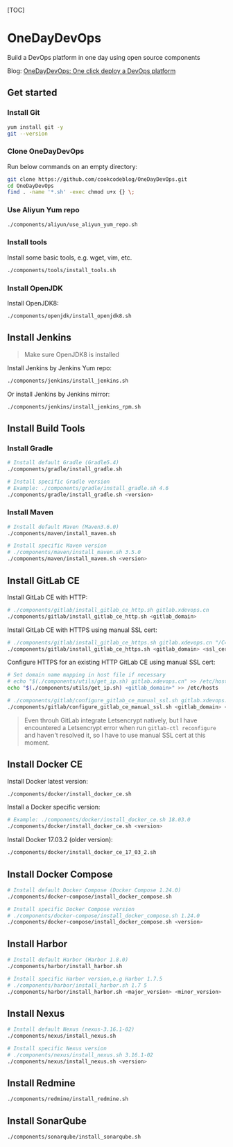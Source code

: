 [TOC]

# OneDayDevOps

Build a DevOps platform in one day using open source components

Blog: [OneDayDevOps: One click deploy a DevOps platform](https://blog.csdn.net/nklinsirui/article/details/89416151)

## Get started

### Install Git

```bash
yum install git -y
git --version
```

### Clone OneDayDevOps

Run below commands on an empty directory:
```bash
git clone https://github.com/cookcodeblog/OneDayDevOps.git
cd OneDayDevOps
find . -name '*.sh' -exec chmod u+x {} \;
```



### Use Aliyun Yum repo

```bash
./components/aliyun/use_aliyun_yum_repo.sh
```



### Install tools

Install some basic tools, e.g. wget, vim, etc.

```bash
./components/tools/install_tools.sh
```

### Install OpenJDK

Install OpenJDK8:

```bash
./components/openjdk/install_openjdk8.sh
```

## Install Jenkins

> Make sure OpenJDK8 is installed

Install Jenkins by Jenkins Yum repo:

```bash
./components/jenkins/install_jenkins.sh
```



Or install Jenkins by Jenkins mirror:

```bash
./components/jenkins/install_jenkins_rpm.sh
```



## Install Build Tools

### Install Gradle

```bash
# Install default Gradle (Gradle5.4)
./components/gradle/install_gradle.sh

# Install specific Gradle version
# Example: ./components/gradle/install_gradle.sh 4.6
./components/gradle/install_gradle.sh <version>
```



### Install Maven

```bash
# Install default Maven (Maven3.6.0)
./components/maven/install_maven.sh

# Install specific Maven version
# ./components/maven/install_maven.sh 3.5.0
./components/maven/install_maven.sh <version>
```



## Install GitLab CE

Install GitLab CE with HTTP:

```bash
# ./components/gitlab/install_gitlab_ce_http.sh gitlab.xdevops.cn
./components/gitlab/install_gitlab_ce_http.sh <gitlab_domain>
```



Install GitLab CE with HTTPS using manual SSL cert:

```bash
# ./components/gitlab/install_gitlab_ce_https.sh gitlab.xdevops.cn "/C=CN/ST=Guangdong/L=Guangzhou/O=xdevops/OU=xdevops/CN=gitlab.xdevops.cn"
./components/gitlab/install_gitlab_ce_https.sh <gitlab_domain> <ssl_cert_subj>
```



Configure HTTPS for an existing HTTP GitLab CE using manual SSL cert:

```bash
# Set domain name mapping in host file if necessary
# echo "$(./components/utils/get_ip.sh) gitlab.xdevops.cn" >> /etc/hosts
echo "$(./components/utils/get_ip.sh) <gitlab_domain>" >> /etc/hosts

# ./components/gitlab/configure_gitlab_ce_manual_ssl.sh gitlab.xdevops.cn "/C=CN/ST=Guangdong/L=Guangzhou/O=xdevops/OU=xdevops/CN=gitlab.xdevops.cn"
./components/gitlab/configure_gitlab_ce_manual_ssl.sh <gitlab_domain> <ssl_cert_subj>
```



> Even throuh GitLab integrate Letsencrypt natively, but I have encountered a Letsencrypt error when run `gitlab-ctl reconfigure` and haven't resolved it, so I have to use manual SSL cert at this moment.



## Install Docker CE

Install Docker latest version:

```bash
./components/docker/install_docker_ce.sh
```

Install a Docker specific version:

```bash
# Example: ./components/docker/install_docker_ce.sh 18.03.0
./components/docker/install_docker_ce.sh <version>
```

Install Docker 17.03.2 (older version):

```bash
./components/docker/install_docker_ce_17_03_2.sh
```



## Install Docker Compose

```bash
# Install default Docker Compose (Docker Compose 1.24.0)
./components/docker-compose/install_docker_compose.sh

# Install specific Docker Compose version
# ./components/docker-compose/install_docker_compose.sh 1.24.0
./components/docker-compose/install_docker_compose.sh <version>
```



## Install Harbor

```bash
# Install default Harbor (Harbor 1.8.0)
./components/harbor/install_harbor.sh

# Install specific Harbor version,e.g Harbor 1.7.5
# ./components/harbor/install_harbor.sh 1.7 5
./components/harbor/install_harbor.sh <major_version> <minor_version>
```



## Install Nexus

```bash
# Install default Nexus (nexus-3.16.1-02)
./components/nexus/install_nexus.sh

# Install specific Nexus version
# ./components/nexus/install_nexus.sh 3.16.1-02
./components/nexus/install_nexus.sh <version>
```



## Install Redmine

```bash
./components/redmine/install_redmine.sh
```



## Install SonarQube

```bash
./components/sonarqube/install_sonarqube.sh
```

